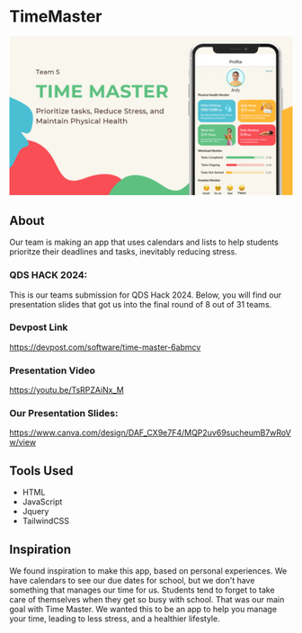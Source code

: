# TimeMaster

<img src="images/Screenshot.png" >

## About 
Our team is making an app that uses calendars and lists to help students prioritze their deadlines and tasks, inevitably reducing stress.

### QDS HACK 2024:
This is our teams submission for QDS Hack 2024. Below, you will find our presentation slides that got us into the final round of 8 out of 31 teams. 

### Devpost Link
https://devpost.com/software/time-master-6abmcv

### Presentation Video
https://youtu.be/TsRPZAiNx_M

### Our Presentation Slides:
https://www.canva.com/design/DAF_CX9e7F4/MQP2uv69sucheumB7wRoVw/view

## Tools Used 

* HTML 
* JavaScript
* Jquery 
* TailwindCSS 

## Inspiration 

We found inspiration to make this app, based on personal experiences. We have calendars to see our due dates for school, but we don't have something that manages our time for us. Students tend to forget to take care of themselves when they get so busy with school. That was our main goal with Time Master. We wanted this to be an app to help you manage your time, leading to less stress, and a healthier lifestyle.




